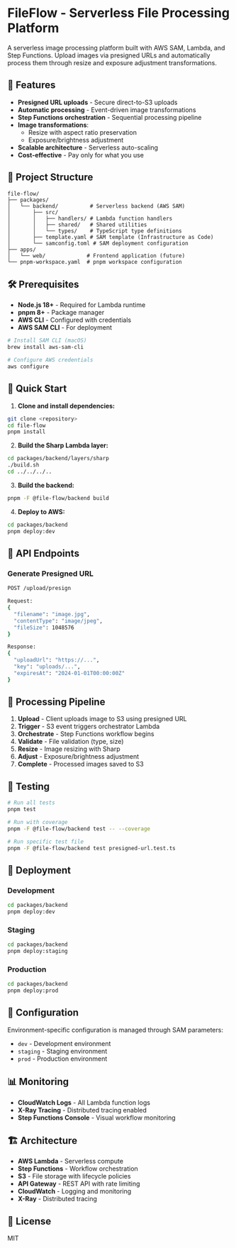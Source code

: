 # FileFlow - Serverless File Processing Platform

A serverless image processing platform built with AWS SAM, Lambda, and Step Functions. Upload images via presigned URLs and automatically process them through resize and exposure adjustment transformations.

## 🚀 Features

- **Presigned URL uploads** - Secure direct-to-S3 uploads
- **Automatic processing** - Event-driven image transformations
- **Step Functions orchestration** - Sequential processing pipeline
- **Image transformations**:
  - Resize with aspect ratio preservation
  - Exposure/brightness adjustment
- **Scalable architecture** - Serverless auto-scaling
- **Cost-effective** - Pay only for what you use

## 📁 Project Structure

```
file-flow/
├── packages/
│   └── backend/          # Serverless backend (AWS SAM)
│       ├── src/
│       │   ├── handlers/ # Lambda function handlers
│       │   ├── shared/   # Shared utilities
│       │   └── types/    # TypeScript type definitions
│       ├── template.yaml # SAM template (Infrastructure as Code)
│       └── samconfig.toml # SAM deployment configuration
├── apps/
│   └── web/             # Frontend application (future)
└── pnpm-workspace.yaml  # pnpm workspace configuration
```

## 🛠️ Prerequisites

- **Node.js 18+** - Required for Lambda runtime
- **pnpm 8+** - Package manager
- **AWS CLI** - Configured with credentials
- **AWS SAM CLI** - For deployment

```bash
# Install SAM CLI (macOS)
brew install aws-sam-cli

# Configure AWS credentials
aws configure
```

## 🚀 Quick Start

1. **Clone and install dependencies:**
```bash
git clone <repository>
cd file-flow
pnpm install
```

2. **Build the Sharp Lambda layer:**
```bash
cd packages/backend/layers/sharp
./build.sh
cd ../../../..
```

3. **Build the backend:**
```bash
pnpm -F @file-flow/backend build
```

4. **Deploy to AWS:**
```bash
cd packages/backend
pnpm deploy:dev
```

## 📝 API Endpoints

### Generate Presigned URL

```bash
POST /upload/presign

Request:
{
  "filename": "image.jpg",
  "contentType": "image/jpeg",
  "fileSize": 1048576
}

Response:
{
  "uploadUrl": "https://...",
  "key": "uploads/...",
  "expiresAt": "2024-01-01T00:00:00Z"
}
```

## 🔄 Processing Pipeline

1. **Upload** - Client uploads image to S3 using presigned URL
2. **Trigger** - S3 event triggers orchestrator Lambda
3. **Orchestrate** - Step Functions workflow begins
4. **Validate** - File validation (type, size)
5. **Resize** - Image resizing with Sharp
6. **Adjust** - Exposure/brightness adjustment
7. **Complete** - Processed images saved to S3

## 🧪 Testing

```bash
# Run all tests
pnpm test

# Run with coverage
pnpm -F @file-flow/backend test -- --coverage

# Run specific test file
pnpm -F @file-flow/backend test presigned-url.test.ts
```

## 🚢 Deployment

### Development
```bash
cd packages/backend
pnpm deploy:dev
```

### Staging
```bash
cd packages/backend
pnpm deploy:staging
```

### Production
```bash
cd packages/backend
pnpm deploy:prod
```

## 🔧 Configuration

Environment-specific configuration is managed through SAM parameters:

- `dev` - Development environment
- `staging` - Staging environment
- `prod` - Production environment

## 📊 Monitoring

- **CloudWatch Logs** - All Lambda function logs
- **X-Ray Tracing** - Distributed tracing enabled
- **Step Functions Console** - Visual workflow monitoring

## 🏗️ Architecture

- **AWS Lambda** - Serverless compute
- **Step Functions** - Workflow orchestration
- **S3** - File storage with lifecycle policies
- **API Gateway** - REST API with rate limiting
- **CloudWatch** - Logging and monitoring
- **X-Ray** - Distributed tracing

## 📄 License

MIT